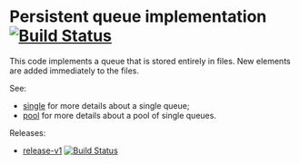 # Persistent queue implementation [![Build Status](https://travis-ci.org/ict-project/libict-queue.svg?branch=main)](https://travis-ci.org/ict-project/libict-queue)

This code implements a queue that is stored entirely in files. New elements are added immediately to the files.

See:
* [single](source/single.md) for more details about a single queue;
* [pool](source/pool.md) for more details about a pool of single queues.

Releases:
* [release-v1](tree/release-v1) [![Build Status](https://travis-ci.org/ict-project/libict-queue.svg?branch=release-v1)](https://travis-ci.org/ict-project/libict-queue)
